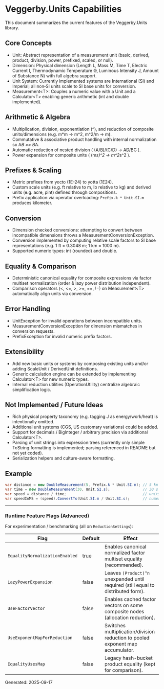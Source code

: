 # Veggerby.Units Capabilities

This document summarizes the current features of the Veggerby.Units library.

## Core Concepts

* Unit: Abstract representation of a measurement unit (basic, derived, product, division, power, prefixed, scaled, or null).
* Dimension: Physical dimension (Length L, Mass M, Time T, Electric Current I, Thermodynamic Temperature Θ, Luminous Intensity J, Amount of Substance N) with full algebra support.
* Unit System: Currently implemented systems are International (SI) and Imperial; all non‑SI units scale to SI base units for conversion.
* Measurement&lt;T&gt;: Couples a numeric value with a Unit and a Calculator&lt;T&gt; enabling generic arithmetic (int and double implemented).

## Arithmetic & Algebra

* Multiplication, division, exponentiation (^), and reduction of composite units/dimensions (e.g. m*m -> m^2, m^2/m -> m).
* Commutative & associative product handling with internal normalization so A*B == B*A.
* Automatic reduction of nested division ( (A/B)/(C/D) -> AD/BC ).
* Power expansion for composite units ( (m*s)^2 -> m^2*s^2 ).

## Prefixes & Scaling

* Metric prefixes from yocto (1E-24) to yotta (1E24).
* Custom scale units (e.g. ft relative to m, lb relative to kg) and derived units (e.g. acre, pint) defined through compositions.
* Prefix application via operator overloading: `Prefix.k * Unit.SI.m` produces kilometer.

## Conversion

* Dimension checked conversions: attempting to convert between incompatible dimensions throws a MeasurementConversionException.
* Conversion implemented by computing relative scale factors to SI base representations (e.g. 1 ft = 0.3048 m; 1 km = 1000 m).
* Supported numeric types: int (rounded) and double.

## Equality & Comparison

* Deterministic canonical equality for composite expressions via factor multiset normalization (order & lazy power distribution independent).
* Comparison operators (&lt;, &lt;=, &gt;, &gt;=, ==, !=) on Measurement&lt;T&gt; automatically align units via conversion.

## Error Handling

* UnitException for invalid operations between incompatible units.
* MeasurementConversionException for dimension mismatches in conversion requests.
* PrefixException for invalid numeric prefix factors.

## Extensibility

* Add new basic units or systems by composing existing units and/or adding ScaleUnit / DerivedUnit definitions.
* Generic calculation engine can be extended by implementing Calculator&lt;T&gt; for new numeric types.
* Internal reduction utilities (OperationUtility) centralize algebraic simplification logic.

## Not Implemented / Future Ideas

* Rich physical property taxonomy (e.g. tagging J as energy/work/heat) is intentionally omitted.
* Additional unit systems (CGS, US customary variations) could be added.
* Support for decimals / BigInteger / arbitrary precision via additional Calculator&lt;T&gt;.
* Parsing of unit strings into expression trees (currently only simple ToString formatting is implemented; parsing referenced in README but not yet coded).
* Serialization helpers and culture-aware formatting.

## Example

```csharp
var distance = new DoubleMeasurement(5, Prefix.k * Unit.SI.m); // 5 km
var time = new DoubleMeasurement(30, Unit.SI.s);               // 30 s
var speed = distance / time;                                   // units: km/s
var speedInMS = (speed).ConvertTo(Unit.SI.m / Unit.SI.s);      // numeric value ~ 5000 m/s
```

---

### Runtime Feature Flags (Advanced)

For experimentation / benchmarking (all on `ReductionSettings`):

| Flag | Default | Effect |
|------|---------|--------|
| `EqualityNormalizationEnabled` | true | Enables canonical normalized factor multiset equality (recommended). |
| `LazyPowerExpansion` | false | Leaves `(Product)^n` unexpanded until required (still equal to distributed form). |
| `UseFactorVector` | false | Enables cached factor vectors on some composite nodes (allocation reduction). |
| `UseExponentMapForReduction` | false | Switches multiplication/division reduction to pooled exponent map accumulator. |
| `EqualityUsesMap` | false | Legacy hash-bucket product equality (kept for comparison). |

Generated: 2025-09-17
